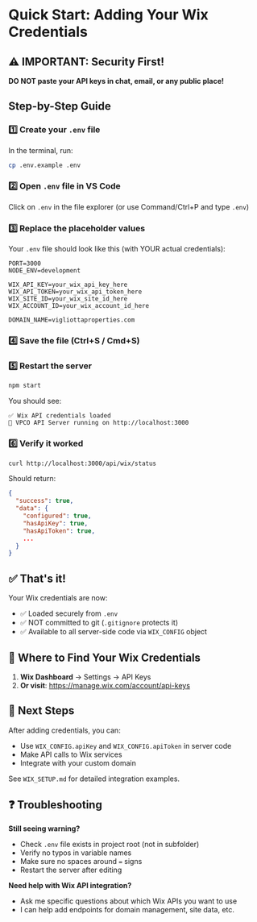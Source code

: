 # Quick Start: Adding Your Wix Credentials

## ⚠️ IMPORTANT: Security First!

**DO NOT paste your API keys in chat, email, or any public place!**

## Step-by-Step Guide

### 1️⃣ Create your `.env` file

In the terminal, run:

```bash
cp .env.example .env
```

### 2️⃣ Open `.env` file in VS Code

Click on `.env` in the file explorer (or use Command/Ctrl+P and type `.env`)

### 3️⃣ Replace the placeholder values

Your `.env` file should look like this (with YOUR actual credentials):

```env
PORT=3000
NODE_ENV=development

WIX_API_KEY=your_wix_api_key_here
WIX_API_TOKEN=your_wix_api_token_here
WIX_SITE_ID=your_wix_site_id_here
WIX_ACCOUNT_ID=your_wix_account_id_here

DOMAIN_NAME=vigliottaproperties.com
```

### 4️⃣ Save the file (Ctrl+S / Cmd+S)

### 5️⃣ Restart the server

```bash
npm start
```

You should see:
```
✅ Wix API credentials loaded
🚀 VPCO API Server running on http://localhost:3000
```

### 6️⃣ Verify it worked

```bash
curl http://localhost:3000/api/wix/status
```

Should return:
```json
{
  "success": true,
  "data": {
    "configured": true,
    "hasApiKey": true,
    "hasApiToken": true,
    ...
  }
}
```

## ✅ That's it!

Your Wix credentials are now:
- ✅ Loaded securely from `.env`
- ✅ NOT committed to git (`.gitignore` protects it)
- ✅ Available to all server-side code via `WIX_CONFIG` object

## 🔧 Where to Find Your Wix Credentials

1. **Wix Dashboard** → Settings → API Keys
2. **Or visit**: https://manage.wix.com/account/api-keys

## 📝 Next Steps

After adding credentials, you can:
- Use `WIX_CONFIG.apiKey` and `WIX_CONFIG.apiToken` in server code
- Make API calls to Wix services
- Integrate with your custom domain

See `WIX_SETUP.md` for detailed integration examples.

## ❓ Troubleshooting

**Still seeing warning?**
- Check `.env` file exists in project root (not in subfolder)
- Verify no typos in variable names
- Make sure no spaces around `=` signs
- Restart the server after editing

**Need help with Wix API integration?**
- Ask me specific questions about which Wix APIs you want to use
- I can help add endpoints for domain management, site data, etc.

